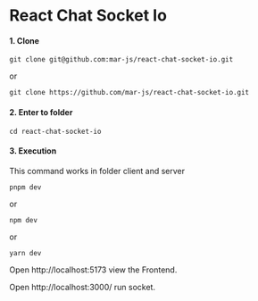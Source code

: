 # React Chat Socket Io

#### 1. Clone

```
git clone git@github.com:mar-js/react-chat-socket-io.git
```

or

```
git clone https://github.com/mar-js/react-chat-socket-io.git
```

#### 2. Enter to folder

```
cd react-chat-socket-io
```

#### 3. Execution

This command works in folder client and server

```
pnpm dev
```

or

```
npm dev
```

or

```
yarn dev
```

Open http://localhost:5173 view the Frontend.

Open http://localhost:3000/ run socket.
